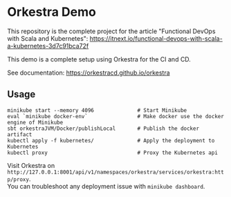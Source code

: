 # Orkestra Demo

This repository is the complete project for the article "Functional DevOps with Scala and Kubernetes":
https://itnext.io/functional-devops-with-scala-a-kubernetes-3d7c91bca72f

This demo is a complete setup using Orkestra for the CI and CD.

See documentation:
https://orkestracd.github.io/orkestra

## Usage

```
minikube start --memory 4096              # Start Minikube
eval `minikube docker-env`                # Make docker use the docker engine of Minikube
sbt orkestraJVM/Docker/publishLocal       # Publish the docker artifact
kubectl apply -f kubernetes/              # Apply the deployment to Kubernetes
kubectl proxy                             # Proxy the Kubernetes api
```
Visit Orkestra on `http://127.0.0.1:8001/api/v1/namespaces/orkestra/services/orkestra:http/proxy`.  
You can troubleshoot any deployment issue with `minikube dashboard`.
